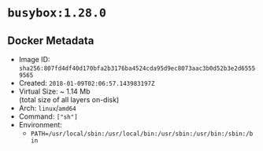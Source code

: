 # `busybox:1.28.0`

## Docker Metadata

- Image ID: `sha256:807fd4df40d170bfa2b3176ba4524cda95d9ec8073aac3b0d52b3e2d65559565`
- Created: `2018-01-09T02:06:57.143983197Z`
- Virtual Size: ~ 1.14 Mb  
  (total size of all layers on-disk)
- Arch: `linux`/`amd64`
- Command: `["sh"]`
- Environment:
  - `PATH=/usr/local/sbin:/usr/local/bin:/usr/sbin:/usr/bin:/sbin:/bin`
